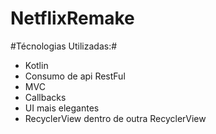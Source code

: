 # NetflixRemake

#Técnologias Utilizadas:#
- Kotlin
- Consumo de api RestFul
- MVC
- Callbacks
- UI mais elegantes
- RecyclerView dentro de outra RecyclerView
